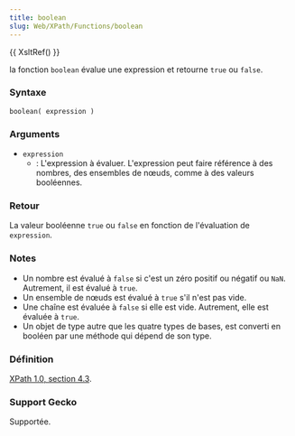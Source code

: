 ```yaml
---
title: boolean
slug: Web/XPath/Functions/boolean
---
```


{{ XsltRef() }}

la fonction `boolean` évalue une expression et retourne `true` ou `false`.

### Syntaxe

```
boolean( expression )
```

### Arguments

- `expression`
  - : L'expression à évaluer. L'expression peut faire référence à des nombres, des ensembles de nœuds, comme à des valeurs booléennes.

### Retour

La valeur booléenne `true` ou `false` en fonction de l'évaluation de `expression`.

### Notes

- Un nombre est évalué à `false` si c'est un zéro positif ou négatif ou `NaN`. Autrement, il est évalué à `true`.
- Un ensemble de nœuds est évalué à `true` s'il n'est pas vide.
- Une chaîne est évaluée à `false` si elle est vide. Autrement, elle est évaluée à `true`.
- Un objet de type autre que les quatre types de bases, est converti en booléen par une méthode qui dépend de son type.

### Définition

[XPath 1.0, section 4.3](http://www.w3.org/TR/xpath#function-boolean).

### Support Gecko

Supportée.
